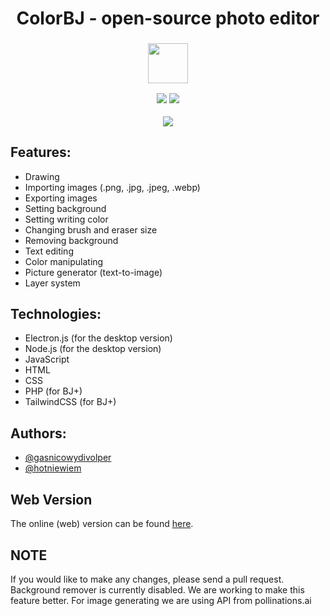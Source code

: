<h1 align="center">ColorBJ - open-source photo editor</h1>

<h3 align="center">

<p align="center"><img src="https://i.imgur.com/ArW1tes.png" width="64" height="64" align="center"></p>

<p align="center"><a href="https://github.com/OLOMIK/ColorBJ/stargazers"><img src="https://img.shields.io/github/stars/OLOMIK/ColorBJ?colorA=363a4f&colorB=b7bdf8&style=for-the-badge"></a>
<a href="https://github.com/OLOMIK/ColorBJ/contributors"><img src="https://img.shields.io/github/contributors/OLOMIK/ColorBJ?colorA=363a4f&colorB=a6da95&style=for-the-badge"></a>
</p>
</h3>
<p align="center">
  <img src="https://i.imgur.com/AkscYzF.png"></img>
</p>

  

## Features:
- Drawing
- Importing images (.png, .jpg, .jpeg, .webp)
- Exporting images
- Setting background
- Setting writing color
- Changing brush and eraser size
- Removing background
- Text editing
- Color manipulating
- Picture generator (text-to-image)
- Layer system

## Technologies:
- Electron.js (for the desktop version)
- Node.js (for the desktop version)
- JavaScript
- HTML
- CSS
- PHP (for BJ+)
- TailwindCSS (for BJ+)

## Authors:
- [@gasnicowydivolper](https://github.com/OLOMIK)
- [@hotniewiem](https://github.com/hotniewiem)

## Web Version
The online (web) version can be found [here](https://crystalx.pl/colorbj/).

## NOTE
If you would like to make any changes, please send a pull request.
Background remover is currently disabled. We are working to make this feature better. For image generating we are using API from pollinations.ai


